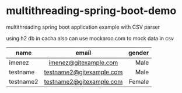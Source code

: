 # multithreading-spring-boot-demo
multithreading spring boot application example with CSV parser

using h2 db in cacha also can use mockaroo.com to mock data in csv


| name   |      email      |  gender |
|----------|:-------------:|------:|
| imenez |  imenez@gitexample.com | Male |
| testname |    testname2@gitexample.com   |   Male |
| testname2 | testname2@gitexample.com |    Female |

